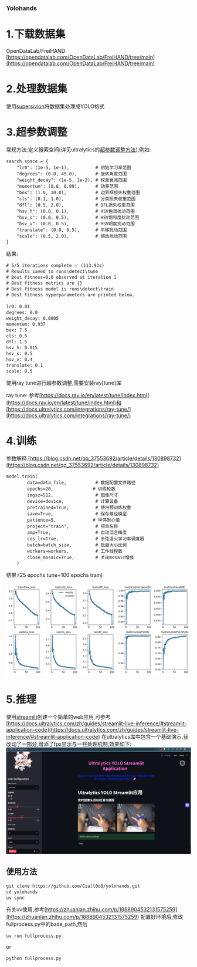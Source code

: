 ### Yolohands
# 1.下载数据集
OpenDataLab/FreiHAND:[https://opendatalab.com/OpenDataLab/FreiHAND/tree/main](https://opendatalab.com/OpenDataLab/FreiHAND/tree/main)
# 2.处理数据集
使用[supersivion](https://supervision.roboflow.com/latest/how_to/process_datasets)将数据集处理成YOLO格式
# 3.超参数调整
常规方法:定义搜索空间(详见ultralytics的[超参数调整方法](https://docs.ultralytics.com/guides/hyperparameter-tuning/)),例如:
```
search_space = {
    "lr0": (1e-5, 1e-1),          # 初始学习率范围
    "degrees": (0.0, 45.0),       # 旋转角度范围
    "weight_decay": (1e-5, 1e-2), # 权重衰减范围
    "momentum": (0.8, 0.99),      # 动量范围
    "box": (1.0, 10.0),           # 边界框损失权重范围
    "cls": (0.1, 1.0),            # 分类损失权重范围
    "dfl": (0.5, 2.0),            # DFL损失权重范围
    "hsv_h": (0.0, 0.1),          # HSV色调扰动范围
    "hsv_s": (0.0, 0.5),          # HSV饱和度扰动范围
    "hsv_v": (0.0, 0.5),          # HSV明度扰动范围
    "translate": (0.0, 0.5),      # 平移扰动范围
    "scale": (0.5, 2.0),          # 缩放扰动范围
}
```
结果:
```
# 5/5 iterations complete ✅ (113.93s)
# Results saved to runs\detect\tune
# Best fitness=0.0 observed at iteration 1
# Best fitness metrics are {}
# Best fitness model is runs\detect\train
# Best fitness hyperparameters are printed below.

lr0: 0.01
degrees: 0.0
weight_decay: 0.0005
momentum: 0.937
box: 7.5
cls: 0.5
dfl: 1.5
hsv_h: 0.015
hsv_s: 0.5
hsv_v: 0.4
translate: 0.1
scale: 0.5
```
使用ray tune进行超参数调整,需要安装ray[tune]库

ray tune: 参考[https://docs.ray.io/en/latest/tune/index.html](https://docs.ray.io/en/latest/tune/index.html)和
[https://docs.ultralytics.com/integrations/ray-tune/](https://docs.ultralytics.com/integrations/ray-tune/)
# 4.训练
参数解释:[https://blog.csdn.net/qq_37553692/article/details/130898732](https://blog.csdn.net/qq_37553692/article/details/130898732)
```
model.train(
        data=data_file,           # 数据配置文件路径
        epochs=20,               # 训练轮数
        imgsz=512,                # 图像尺寸
        device=device,            # 计算设备
        pretrained=True,          # 使用预训练权重
        save=True,                # 保存最佳模型
        patience=5,              # 早停耐心值
        project="train",          # 项目名称
        amp=True,                 # 自动混合精度
        cos_lr=True,              # 余弦退火学习率调度器
        batch=batch_size,         # 批量大小比例
        workers=workers,          # 工作线程数
        close_mosaic=True,        # 关闭mosaic增强
    )
```

结果:(25 epochs tune+100 epochs train)

![results.png](https://github.com/Ciall0o0/yolohands/blob/master/runs/detect/train13/results.png)
# 5.推理
使用[streamlit](https://streamlit.io/)创建一个简单的web应用,可参考[https://docs.ultralytics.com/zh/guides/streamlit-live-inference/#streamlit-application-code](https://docs.ultralytics.com/zh/guides/streamlit-live-inference/#streamlit-application-code)
在ultralytics库中包含一个基础演示,我改动了一部分,增添了fps显示与一些处理机制,效果如下: 
![截图](https://github.com/Ciall0o0/yolohands/blob/master/屏幕截图.png)

## 使用方法
```
git clone https://github.com/Ciall0o0/yolohands.git
cd yolohands
uv sync
```
有关uv使用,参考[https://zhuanlan.zhihu.com/p/1888904532131575259](https://zhuanlan.zhihu.com/p/1888904532131575259)
配置好环境后,修改fullprocess.py中的base_path,然后
```
uv run fullprocess.py
```
or
```
python fullprocess.py
```
